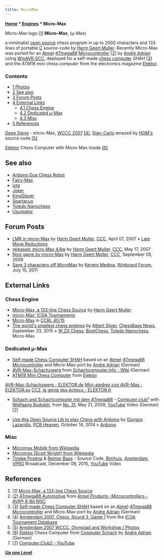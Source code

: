 ```yaml
---
title: MicroMax
---
```

**[Home](Home "Home") \* [Engines](Engines "Engines") \* Micro-Max**



 [](http://home.hccnet.nl/h.g.muller/max-src2.html) Micro-Max logo <a id="cite-note-1" href="#cite-ref-1">[1]</a> 
**Micro-Max**, (μ-Max)  

a minimalist [open source](Category:Open_Source "Category:Open Source") chess program in up to 2000 characters and 133 lines of portable [C](C "C") source-code by [Harm Geert Muller](Harm_Geert_Muller "Harm Geert Muller"). Recently Micro-Max was ported for an [Atmel](https://en.wikipedia.org/wiki/Atmel)-[ATmega88](https://en.wikipedia.org/wiki/ATmega88) [Microcontroller](https://en.wikipedia.org/wiki/Microcontroller) <a id="cite-note-2" href="#cite-ref-2">[2]</a> by [Andre Adrian](Andre_Adrian "Andre Adrian") using [WinAVR GCC](http://winavr.sourceforge.net/), deployed for a self-made [chess computer](Dedicated_Chess_Computers "Dedicated Chess Computers") *SHAH* <a id="cite-note-3" href="#cite-ref-3">[3]</a> and the *ATM18 mini chess computer* from the electronics magazine [Elektor](https://en.wikipedia.org/wiki/Elektor). 


  




### Contents


* [1 Photos](#photos)
* [2 See also](#see-also)
* [3 Forum Posts](#forum-posts)
* [4 External Links](#external-links)
	+ [4.1 Chess Engine](#chess-engine)
	+ [4.2 Dedicated μ-Max](#dedicated-.ce.bc-max)
	+ [4.3 Misc](#misc)
* [5 References](#references)






 [](http://www.game-ai-forum.org/icga-tournaments/event_info.php?id=15) 
[Deep Sjeng](Deep_Sjeng "Deep Sjeng") - micro-Max, [WCCC 2007](WCCC_2007 "WCCC 2007") <a id="cite-note-4" href="#cite-ref-4">[4]</a>, [Gian-Carlo](Gian-Carlo_Pascutto "Gian-Carlo Pascutto") amazed by [HGM's](Harm_Geert_Muller "Harm Geert Muller") source code <a id="cite-note-5" href="#cite-ref-5">[5]</a>



 [](http://www.andreadrian.de/schach/#Selbstbau_Schachcomputer_SHAH) 
[Elektor](https://en.wikipedia.org/wiki/Elektor) Chess Computer with Micro-Max inside <a id="cite-note-6" href="#cite-ref-6">[6]</a>



## See also


* [Arduino Due Chess Robot](Robots#CRAP "Robots")
* [Fairy-Max](Fairy-Max "Fairy-Max")
* [iota](Iota "Iota")
* [Joker](Joker_NL "Joker NL")
* [KingSlayer](index.php?title=KingSlayer&action=edit&redlink=1 "KingSlayer (page does not exist)")
* [Spartacus](Spartacus "Spartacus")
* [Toledo Nanochess](Toledo "Toledo")
* [Usurpator](Usurpator "Usurpator")


## Forum Posts


* [LMR in micro-Max](http://www.talkchess.com/forum/viewtopic.php?t=12936) by [Harm Geert Muller](Harm_Geert_Muller "Harm Geert Muller"), [CCC](CCC "CCC"), April 07, 2007 » [Late Move Reductions](Late_Move_Reductions "Late Move Reductions")
* [released: micro-Max 4.8w](http://www.talkchess.com/forum/viewtopic.php?t=13837) by [Harm Geert Muller](Harm_Geert_Muller "Harm Geert Muller"), [CCC](CCC "CCC"), May 17, 2007
* [Nice game by micro-Max](http://www.talkchess.com/forum/viewtopic.php?t=29663) by [Harm Geert Muller](Harm_Geert_Muller "Harm Geert Muller"), [CCC](CCC "CCC"), September 05, 2009
* [Save 3 characters off MicroMax](http://www.open-aurec.com/wbforum/viewtopic.php?f=4&t=51887) by [Kerwin Medina](Kerwin_Medina "Kerwin Medina"), [Winboard Forum](Computer_Chess_Forums "Computer Chess Forums"), July 15, 2011


## External Links


### Chess Engine


* [Micro-Max, a 133-line Chess Source](http://home.hccnet.nl/h.g.muller/max-src2.html) by [Harm Geert Muller](Harm_Geert_Muller "Harm Geert Muller")
* [micro-Max' ICGA Tournaments](https://www.game-ai-forum.org/icga-tournaments/program.php?id=518)
* [Micro-Max](http://computerchess.org.uk/ccrl/4040/cgi/compare_engines.cgi?family=Micro-Max&print=Rating+list&print=Results+table&print=LOS+table&print=Ponder+hit+table&print=Eval+difference+table&print=Comopp+gamenum+table&print=Overlap+table&print=Score+with+common+opponents) in [CCRL 40/15](CCRL "CCRL")
* [The world's smallest chess engines](https://en.chessbase.com/post/the-world-s-smallest-chess-engines) by [Albert Silver](Albert_Silver "Albert Silver"), [ChessBase News](ChessBase "ChessBase"), September 23, 2015 » [1K ZX Chess](1K_ZX_Chess "1K ZX Chess"), [BootChess](BootChess "BootChess"), [Toledo Nanochess](Toledo "Toledo"), Micro-Max


### Dedicated μ-Max


* [Self-made Chess Computer SHAH](http://www.andreadrian.de/schach/#Selbstbau_Schachcomputer_SHAH) based on an [Atmel](https://en.wikipedia.org/wiki/Atmel)-[ATmega88](https://en.wikipedia.org/wiki/ATmega88) [Microcontroller](https://en.wikipedia.org/wiki/Microcontroller) and Micro-Max-port by [Andre Adrian](Andre_Adrian "Andre Adrian") (German)
* [AVR-Max-Schachzwerg](http://www.schach-computer.info/wiki/index.php/AVR-Max-Schachzwerg) from [Schachcomputer.info - Wiki](http://www.schach-computer.info/wiki/index.php/Hauptseite_En) (German)
* [ATM18 Mini Chess Computer](https://www.elektormagazine.com/magazine/elektor-200909/19174) from [Elektor](https://en.wikipedia.org/wiki/Elektor)


 [AVR-Max-Schachzwerg - ELEKTOR.de](https://www.elektormagazine.de/magazine/elektor-200906/3242.html)
 [Mini-ajedrez con AVR-Max - ELEKTOR.es](https://dialnet.unirioja.es/servlet/articulo?codigo=3029188)
 [CC2, le génie des échecs - ELEKTOR.fr](https://www.elektormagazine.fr/magazine/elektor-200909/11399)
* [Schach und Schachcomputer mit dem ATmega88](https://www.youtube.com/watch?v=vdPbR1agc0w) - [Computer:club²](http://www.cczwei.de/) with [Wolfgang Rudolph](http://de.wikipedia.org/wiki/Wolfgang_Rudolph_%28Moderator%29), from [No. 31](https://www.youtube.com/watch?v=1bjO1J99Ywc), May 21, 2009, [YouTube](https://en.wikipedia.org/wiki/YouTube) Video (German) <a id="cite-note-7" href="#cite-ref-7">[7]</a>


 
* [Use this Open Source Lib to play Chess with Arduino](http://pcbheaven.com/opendir/index.php?show=193ih3156lxbbd90dc9) by [Giorgos Lazaridis](http://pcbheaven.com/opendir/index.php?author=Giorgos%20Lazaridis), [PCB Heaven](http://www.pcbheaven.com/), October 14, 2014 » [Arduino](Arduino "Arduino")


### Misc


* [Micromax Mobile from Wikipedia](https://en.wikipedia.org/wiki/Micromax_Mobile)
* [Micromax (Scott Wright) from Wikipedia](https://en.wikipedia.org/wiki/Micromax)
* [Tineke Postma](Category:Tineke_Postma "Category:Tineke Postma") & [Reinier Baas](https://nl.wikipedia.org/wiki/Reinier_Baas) - Source Code, [Bimhuis](https://en.wikipedia.org/wiki/Bimhuis), [Amsterdam](https://en.wikipedia.org/wiki/Amsterdam), [VPRO](https://en.wikipedia.org/wiki/VPRO) Broadcast, December 06, 2015, [YouTube](https://en.wikipedia.org/wiki/YouTube) Video


 
## References


1. <a id="cite-ref-1" href="#cite-note-1">[1]</a> [Micro-Max, a 133-line Chess Source](http://home.hccnet.nl/h.g.muller/max-src2.html)
2. <a id="cite-ref-2" href="#cite-note-2">[2]</a> [ATmega88 Automotive](http://www.atmel.com/dyn/products/product_card.asp?part_id=3757) from [Atmel Products -Microcontrollers - AVR® 8-Bit RISC](http://www.atmel.com/products/AVR/)
3. <a id="cite-ref-3" href="#cite-note-3">[3]</a> [Self-made Chess Computer SHAH](http://www.andreadrian.de/schach/#Selbstbau_Schachcomputer_SHAH) based on an [Atmel](https://en.wikipedia.org/wiki/Atmel)-[ATmega88](https://en.wikipedia.org/wiki/ATmega88) [Microcontroller](https://en.wikipedia.org/wiki/Microcontroller) and Micro-Max-port by [Andre Adrian](Andre_Adrian "Andre Adrian") (German)
4. <a id="cite-ref-4" href="#cite-note-4">[4]</a> [Amsterdam 2007, Chess, Round 3, Game 1](https://www.game-ai-forum.org/icga-tournaments/round.php?tournament=173&round=3&id=1) from the [ICGA Tournament Database](https://www.game-ai-forum.org/icga-tournaments/)
5. <a id="cite-ref-5" href="#cite-note-5">[5]</a> [Amsterdam 2007 WCCC, Olympiad and Workshop / Photos](https://www.game-ai-forum.org/icga-tournaments/event_info.php?id=15)
6. <a id="cite-ref-6" href="#cite-note-6">[6]</a> [Elektor](https://en.wikipedia.org/wiki/Elektor) Chess Computer from [Computer Schach](http://www.andreadrian.de/schach/) by [Andre Adrian](Andre_Adrian "Andre Adrian") (German)
7. <a id="cite-ref-7" href="#cite-note-7">[7]</a> [Computer:Club2 - YouTube](https://www.youtube.com/user/computerclubzwei)

**[Up one Level](Engines "Engines")**







 
